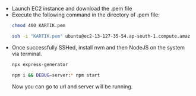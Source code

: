 - Launch EC2 instance and download the .pem file
- Execute the following command in the directory of .pem file:
  ```sh
  chmod 400 KARTIK.pem
  ```
  ```sh
  ssh -i "KARTIK.pem" ubuntu@ec2-13-127-35-54.ap-south-1.compute.amazonaws.com
  ```
- Once successfully SSHed, install nvm and then NodeJS on the system via terminal.
  ```sh
  npx express-generator
  ```
  ```sh
  npm i && DEBUG=server:* npm start
  ```
  Now you can go to url and server will be running.


